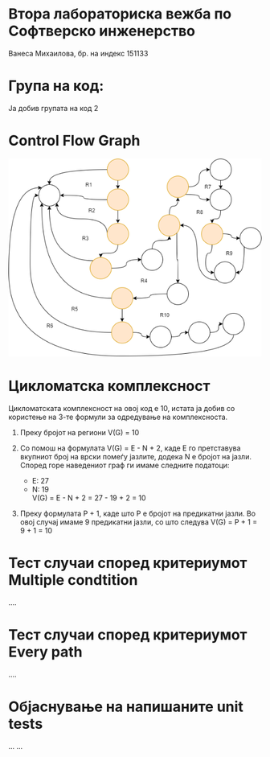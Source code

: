 # Втора лабораториска вежба по Софтверско инженерство
Ванеса Михаилова, бр. на индекс 151133

# Група на код:
Ја добив групата на код 2

# Control Flow Graph
![alt text](https://github.com/vmihailova/SI_Lab2_151133/blob/master/FlowGraph151133.png?raw=true)

# Цикломатска комплексност
Цикломатската комплексност на овој код е 10, истата ја добив со користење на 3-те формули за одредување на комплексноста.

1. Преку бројот на региони
   V(G) = 10
   
2. Со помош на формулата V(G) = E - N + 2, каде E го претставува вкупниот број на врски помеѓу јазлите, додека N е бројот на јазли.     
   Според горе наведениот граф ги имаме следните податоци:
   - E: 27
   - N: 19   
   V(G) = E - N + 2 = 27 - 19 + 2 = 10

3. Преку формулата P + 1, каде што P е бројот на предикатни јазли. Во овој случај имаме 9 предикатни јазли, со што следува
   V(G) = P + 1 = 9 + 1 = 10


# Тест случаи според критериумот Multiple condtition
....

# Тест случаи според критериумот Every path
....

# Објаснување на напишаните unit tests
... ...
